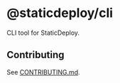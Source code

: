 # @staticdeploy/cli

CLI tool for StaticDeploy.

## Contributing

See [CONTRIBUTING.md](CONTRIBUTING.md).
